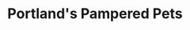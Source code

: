 ---
title: "Portland's Pampered Pets"
url: /portland/portlands-pampered-pets/
shop: pet grooming
---